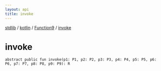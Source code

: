```yaml
---
layout: api
title: invoke
---
```

[stdlib](../../index.html) / [kotlin](../index.html) / [Function9](index.html) / [invoke](invoke.html)

# invoke

```
abstract public fun invoke(p1: P1, p2: P2, p3: P3, p4: P4, p5: P5, p6: P6, p7: P7, p8: P8, p9: P9): R
```

